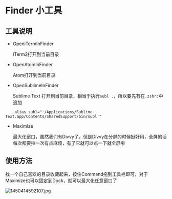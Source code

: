 # Finder 小工具

## 工具说明

- OpeniTermInFinder

    iTerm2打开到当前目录  

 - OpenAtomInFinder

    Atom打开到当前目录 

- OpenSublimeInFinder

    Sublime Text 打开到当前目录，相当于执行`subl .`，所以要先有在`.zshrc`中追加  
```
    alias subl="'/Applications/Sublime Text.app/Contents/SharedSupport/bin/subl'"
```

- Maximize

    最大化窗口，虽然我们有Divvy了，但是Divvy在分屏的时候挺好用，全屏的话每次都要拉一次有点麻烦，有了它就可以点一下就全屏啦  

## 使用方法

找一个自己喜欢的目录收藏起来，按住Command拖到工具栏即可，对于Maximize也可以固定到Dock，就可以最大化任意窗口了  

![][1]


  [1]: ./images/1450414592107.jpg "1450414592107.jpg"
